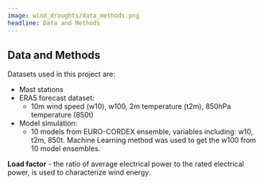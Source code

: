```yaml
---
image: wind_droughts/data_methods.png
headline: Data and Methods​
---
```


## Data and Methods​

Datasets used in this project are:​

- Mast stations​
- ERA5 forecast dataset​: 
  - 10m wind speed (w10), w100, 2m temperature (t2m), 850hPa temperature (850t)​
- Model simulation​:
  - 10 models from EURO-CORDEX ensemble, variables including: w10, t2m, 850t. Machine Learning method was used to get the w100 from 10 model ensembles.​

**Load factor** - the ratio of average electrical power to the rated electrical power, is used to characterize wind energy.
